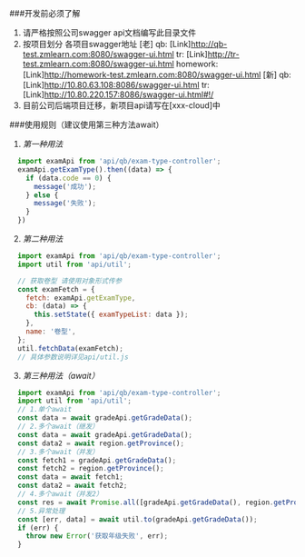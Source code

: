 ###开发前必须了解
  1. 请严格按照公司swagger api文档编写此目录文件
  2. 按项目划分 各项目swagger地址
    [老]
      qb: [Link]http://qb-test.zmlearn.com:8080/swagger-ui.html
      tr: [Link]http://tr-test.zmlearn.com:8080/swagger-ui.html
      homework: [Link]http://homework-test.zmlearn.com:8080/swagger-ui.html
    [新]
      qb: [Link]http://10.80.63.108:8086/swagger-ui.html
      tr: [Link]http://10.80.220.157:8086/swagger-ui.html#!/
  3. 目前公司后端项目迁移，新项目api请写在[xxx-cloud]中

###使用规则（建议使用第三种方法await）
  1. *第一种用法*
  ```javascript
    import examApi from 'api/qb/exam-type-controller';
    examApi.getExamType().then((data) => {
      if (data.code == 0) {
        message('成功');
      } else {
        message('失败');
      }
    })
  ```

  2. *第二种用法*
  ```javascript
    import examApi from 'api/qb/exam-type-controller';
    import util from 'api/util';

    // 获取卷型 请使用对象形式传参
    const examFetch = {
      fetch: examApi.getExamType,
      cb: (data) => {
        this.setState({ examTypeList: data });
      },
      name: '卷型',
    };
    util.fetchData(examFetch);
    // 具体参数说明详见api/util.js
  ```

  3. *第三种用法（await）*
  ```javascript
    import examApi from 'api/qb/exam-type-controller';
    import util from 'api/util';
    // 1.单个await
    const data = await gradeApi.getGradeData();
    // 2.多个await（继发）
    const data = await gradeApi.getGradeData();
    const data2 = await region.getProvince();
    // 3.多个await（并发）
    const fetch1 = gradeApi.getGradeData();
    const fetch2 = region.getProvince();
    const data = await fetch1;
    const data2 = await fetch2;
    // 4.多个await（并发2）
    const res = await Promise.all([gradeApi.getGradeData(), region.getProvince()]);
    // 5.异常处理
    const [err, data] = await util.to(gradeApi.getGradeData());
    if (err) {
      throw new Error('获取年级失败', err);
    }
  ```
